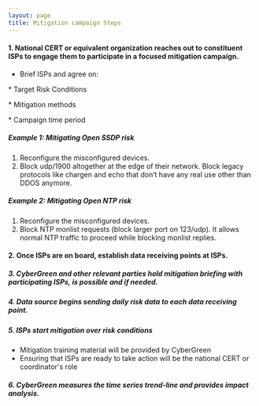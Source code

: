 ```yaml
---
layout: page
title: Mitigation campaign Steps
---
```


#### 1. National CERT or equivalent organization reaches out to constituent ISPs to engage them to participate in a focused mitigation campaign.
* Brief ISPs and agree on:
<p>* Target Risk Conditions</p>  
<p>* Mitigation methods</p> 
<p>* Campaign time period</p>

##### Example 1: Mitigating Open SSDP risk
1. Reconfigure the misconfigured devices.
2. Block udp/1900 altogether at the edge of their network.  Block legacy protocols like chargen and echo that don’t have any real use other than DDOS anymore.

##### Example 2: Mitigating Open NTP risk
1. Reconfigure the misconfigured devices.
2. Block NTP monlist requests (block larger port on 123/udp).  It allows normal NTP traffic to proceed while blocking monlist replies.


#### 2. Once ISPs are on board, establish data receiving points at ISPs.


##### 3. CyberGreen and other relevant parties hold mitigation briefing with participating ISPs, is possible and if needed.  


##### 4. Data source begins sending daily risk data to each data receiving point.


##### 5. ISPs start mitigation over risk conditions
* Mitigation training material will be provided by CyberGreen
* Ensuring that ISPs are ready to take action will be the national CERT or coordinator's role


##### 6.	CyberGreen measures the time series trend-line and provides impact analysis.
